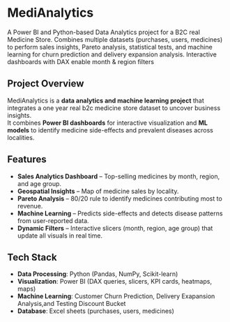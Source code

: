 # MediAnalytics
A Power BI and Python-based Data Analytics project for a B2C real Medicine Store. Combines multiple datasets (purchases, users, medicines) to perform sales insights, Pareto analysis, statistical tests, and machine learning for churn prediction and delivery expansion analysis. Interactive dashboards with DAX enable month &amp; region filters

## Project Overview  
MediAnalytics is a **data analytics and machine learning project** that integrates a one year  real b2c medicine store dataset to uncover business insights.  
It combines **Power BI dashboards** for interactive visualization and **ML models** to identify medicine side-effects and prevalent diseases across localities.  

## Features  
-  **Sales Analytics Dashboard** – Top-selling medicines by month, region, and age group.  
-  **Geospatial Insights** – Map of medicine sales by locality.  
-  **Pareto Analysis** – 80/20 rule to identify medicines contributing most to revenue.  
-  **Machine Learning** – Predicts side-effects and detects disease patterns from user-reported data.  
-  **Dynamic Filters** – Interactive slicers (month, region, age group) that update all visuals in real time.  

  

## Tech Stack  
- **Data Processing**: Python (Pandas, NumPy, Scikit-learn)  
- **Visualization**: Power BI (DAX queries, slicers, KPI cards, heatmaps, maps)  
- **Machine Learning**: Customer Churn Prediction, Delivery Exapansion Analysis,and Testing Discount Bucket
- **Database**: Excel sheets (purchases, users, medicines)  






